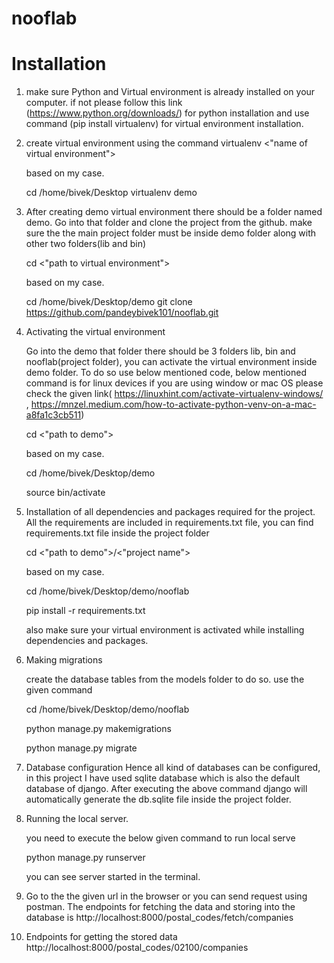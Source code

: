 # nooflab

# Installation

1. make sure Python and Virtual environment is already installed on your computer. if not please follow this link (https://www.python.org/downloads/) for python installation and use command (pip install       virtualenv) for virtual environment installation.


2. create virtual environment using the command
    virtualenv <"name of virtual environment">

    based on my case.

    cd /home/bivek/Desktop
    virtualenv demo   


4. After creating demo virtual environment there should be a folder named demo. Go into that folder and clone the project from the github. make sure the the main project folder must be inside demo folder along
    with other two folders(lib and bin)

    cd <"path to virtual environment">

    based on my case.

    cd /home/bivek/Desktop/demo
    git clone https://github.com/pandeybivek101/nooflab.git


3. Activating the virtual environment
    
    Go into the demo that folder there should be 3 folders lib, bin and nooflab(project folder), you can activate the virtual environment inside demo folder. To do so use below mentioned code, below mentioned command is for linux devices if you are using window or mac OS please check the given link( https://linuxhint.com/activate-virtualenv-windows/ ,   https://mnzel.medium.com/how-to-activate-python-venv-on-a-mac-a8fa1c3cb511)

    cd <"path to demo">

    based on my case.

    cd /home/bivek/Desktop/demo
    
    source bin/activate

4. Installation of all dependencies and packages required for the project. All the requirements are included in requirements.txt file, you can find requirements.txt file inside the project folder
    
    cd <"path to demo">/<"project name">
    
    based on my case.

    cd /home/bivek/Desktop/demo/nooflab

    pip install -r requirements.txt

    also make sure your virtual environment is activated while installing dependencies and packages.


5. Making migrations

    create the database tables from the models folder to do so. use the given command

    cd /home/bivek/Desktop/demo/nooflab

    python manage.py makemigrations

    python manage.py migrate


6. Database configuration
    Hence all kind of databases can be configured, in this project I have used sqlite database which is also the default database of django. After executing the above command django will automatically generate the db.sqlite file inside the project folder.

7. Running the local server.

    you need to execute the below given command to run local serve

    python manage.py runserver

    you can see server started in the terminal.



8. Go to the the given url in the browser or you can send request using postman. The endpoints for fetching the data and storing into the database is 
    http://localhost:8000/postal_codes/fetch/companies

9. Endpoints for getting the stored data 
    http://localhost:8000/postal_codes/02100/companies











